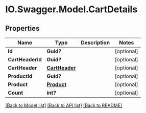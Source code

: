 # IO.Swagger.Model.CartDetails
## Properties

Name | Type | Description | Notes
------------ | ------------- | ------------- | -------------
**Id** | **Guid?** |  | [optional] 
**CartHeaderId** | **Guid?** |  | [optional] 
**CartHeader** | [**CartHeader**](CartHeader.md) |  | [optional] 
**ProductId** | **Guid?** |  | [optional] 
**Product** | [**Product**](Product.md) |  | [optional] 
**Count** | **int?** |  | [optional] 

[[Back to Model list]](../README.md#documentation-for-models) [[Back to API list]](../README.md#documentation-for-api-endpoints) [[Back to README]](../README.md)

